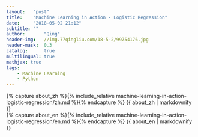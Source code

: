 ```yaml
---
layout:   "post"
title:    "Machine Learning in Action - Logistic Regression"
date:     "2018-05-02 21:12"
subtitle: ""
author:       "Qing"
header-img:   //img.77qingliu.com/18-5-2/99754176.jpg
header-mask:  0.3
catalog:      true
multilingual: true
mathjax: true
tags:
    - Machine Learning
    - Python
---
```

<!-- Chinese Version -->
<div class="zh post-container">
    {% capture about_zh %}{% include_relative machine-learning-in-action-logistic-regression/zh.md %}{% endcapture %}
    {{ about_zh | markdownify }}
</div>

<!-- English Version -->
<div class="en post-container">
    {% capture about_en %}{% include_relative machine-learning-in-action-logistic-regression/en.md %}{% endcapture %}
    {{ about_en | markdownify }}
</div>

